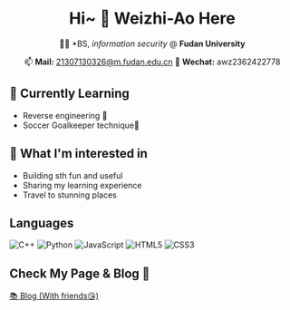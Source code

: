 <div align="center">
  
# Hi~ 👋 Weizhi-Ao Here <!-- <img src="https://raw.githubusercontent.com/ABSphreak/ABSphreak/master/gifs/Hi.gif" width="5px;"/>!-->
  
 🧑‍🎓 *BS, *information security* @ **Fudan University**
  
<!-- **Autonomous Vehicle Researcher Intern @ SenseTime 商汤科技**   -->
📫 **Mail:** 21307130326@m.fudan.edu.cn
📨 **Wechat:** awz2362422778

</div>
  




## 🌱 Currently Learning
- Reverse engineering 🚀
- Soccer Goalkeeper technique🧤


## 🤔 What I'm interested in 
- Building sth fun and useful 
- Sharing my learning experience
- Travel to stunning places


## Languages

![C++](https://img.shields.io/badge/-C++-000000?style=flat&logo=c%2B%2B)
![Python](https://img.shields.io/badge/-Python-000000?style=flat&logo=python)
![JavaScript](https://img.shields.io/badge/-JavaScript-000000?style=flat&logo=javascript)
![HTML5](https://img.shields.io/badge/-HTML5-000000?style=flat&logo=html5)
![CSS3](https://img.shields.io/badge/-CSS-000000?style=flat&logo=css3)



## Check My Page & Blog 🤩
[📚 Blog (With friends😘)](http://cpb.pub)

